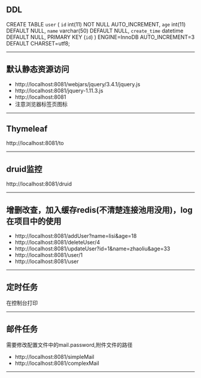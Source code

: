 ## DDL
CREATE TABLE `user` (
  `id` int(11) NOT NULL AUTO_INCREMENT,
  `age` int(11) DEFAULT NULL,
  `name` varchar(50) DEFAULT NULL,
  `create_time` datetime DEFAULT NULL,
  PRIMARY KEY (`id`)
) ENGINE=InnoDB AUTO_INCREMENT=3 DEFAULT CHARSET=utf8;
***
## 默认静态资源访问
* http://localhost:8081/webjars/jquery/3.4.1/jquery.js
* http://localhost:8081/jquery-1.11.3.js
* http://localhost:8081
* 注意浏览器标签页图标
***
## Thymeleaf
http://localhost:8081/to
***
## druid监控
http://localhost:8081/druid
***
## 增删改查，加入缓存redis(不清楚连接池用没用)，log在项目中的使用
* http://localhost:8081/addUser?name=lisi&age=18
* http://localhost:8081/deleteUser/4
* http://localhost:8081/updateUser?id=1&name=zhaoliu&age=33
* http://localhost:8081/user/1
* http://localhost:8081/user
***
## 定时任务
在控制台打印
***
## 邮件任务
需要修改配置文件中的mail.password,附件文件的路径
* http://localhost:8081/simpleMail
* http://localhost:8081/complexMail
***
